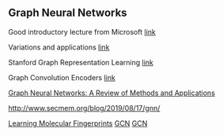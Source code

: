 ## Graph Neural Networks

Good introductory lecture from Microsoft [link](https://www.youtube.com/watch?v=zCEYiCxrL_0)

Variations and applications [link](https://www.youtube.com/watch?v=cWIeTMklzNg&t=2s)

Stanford Graph Representation Learning [link](https://www.youtube.com/watch?v=YrhBZUtgG4E)

Graph Convolution Encoders [link](https://arxiv.org/pdf/1704.04675.pdf)

[Graph Neural Networks: A Review of Methods and Applications](https://arxiv.org/pdf/1812.08434.pdf)


http://www.secmem.org/blog/2019/08/17/gnn/

[Learning Molecular Fingerprints](http://papers.nips.cc/paper/5954-convolutional-networks-on-graphs-for-learning-molecular-fingerprints.pdf)
[GCN](https://arxiv.org/pdf/1609.02907.pdf)
[GCN](https://arxiv.org/pdf/1606.09375.pdf)
